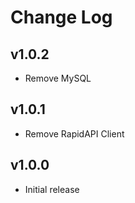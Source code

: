 # Change Log

## v1.0.2

- Remove MySQL

## v1.0.1

- Remove RapidAPI Client

## v1.0.0

- Initial release
